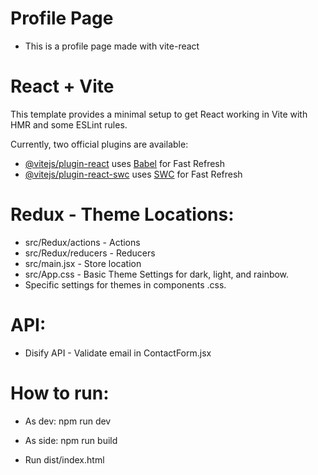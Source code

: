 # Profile Page

- This is a profile page made with vite-react

# React + Vite

This template provides a minimal setup to get React working in Vite with HMR and some ESLint rules.

Currently, two official plugins are available:

- [@vitejs/plugin-react](https://github.com/vitejs/vite-plugin-react/blob/main/packages/plugin-react/README.md) uses [Babel](https://babeljs.io/) for Fast Refresh
- [@vitejs/plugin-react-swc](https://github.com/vitejs/vite-plugin-react-swc) uses [SWC](https://swc.rs/) for Fast Refresh

# Redux - Theme Locations:

- src/Redux/actions - Actions
- src/Redux/reducers - Reducers
- src/main.jsx - Store location
- src/App.css - Basic Theme Settings for dark, light, and rainbow.
- Specific settings for themes in components .css.

# API:

- Disify API - Validate email in ContactForm.jsx

# How to run:

- As dev: npm run dev

- As side: npm run build
- Run dist/index.html
